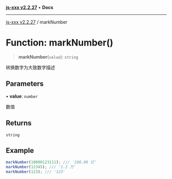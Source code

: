 [**js-xxx v2.2.27**](../README.md) • **Docs**

***

[js-xxx v2.2.27](../README.md) / markNumber

# Function: markNumber()

> **markNumber**(`value`): `string`

转换数字为大致数字描述

## Parameters

• **value**: `number`

数值

## Returns

`string`

## Example

```ts
markNumber(10000123111); /// '100.00 亿'
markNumber(12345); /// '1.2 万'
markNumber(123); /// '123'
```
